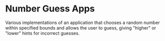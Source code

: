 Number Guess Apps
=======================

Various implementations of an application that chooses a random number within specified bounds and allows the user to guess, giving "higher" or "lower" hints for incorrect guesses.
